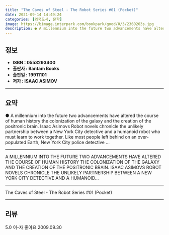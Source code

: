 ```yaml
---
title: "The Caves of Steel - The Robot Series #01 (Pocket)"
date: 2021-09-14 14:49:24
categories: [외국도서, 문학]
image: https://bimage.interpark.com/bookpark/good/0/3/2360203s.jpg
description: ● A millennium into the future two advancements have altered the course of human history the colonization of the galaxy and the creation of the positronic brai
---
```


## **정보**

- **ISBN : 0553293400**
- **출판사 : Bantam Books**
- **출판일 : 19911101**
- **저자 : ISAAC ASIMOV**

------



## **요약**

●  A millennium into the future two advancements have altered the course of human history the colonization of the galaxy and the creation of the positronic brain. Isaac Asimovs Robot novels chronicle the unlikely partnership between a New York City detective and a humanoid robot who must learn to work together. Like most people left behind on an over-populated Earth, New York City police detective ...

------

A MILLENNIUM INTO THE FUTURE TWO ADVANCEMENTS HAVE ALTERED THE COURSE OF HUMAN HISTORY THE COLONIZATION OF THE GALAXY AND THE CREATION OF THE POSITRONIC BRAIN. ISAAC ASIMOVS ROBOT NOVELS CHRONICLE THE UNLIKELY PARTNERSHIP BETWEEN A NEW YORK CITY DETECTIVE AND A HUMANOID... 

------


The Caves of Steel - The Robot Series #01 (Pocket) 

------


## **리뷰** 

5.0 이-자 좋아요 2009.09.30 <br/>